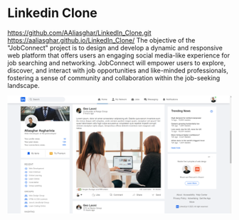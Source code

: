 # Linkedin Clone
https://github.com/AAliasghar/LinkedIn_Clone.git
https://aaliasghar.github.io/LinkedIn_Clone/
The objective of the "JobConnect" project is to design and develop a dynamic and responsive web platform that offers users an engaging social media-like experience for job searching and networking. JobConnect will empower users to explore, discover, and interact with job opportunities and like-minded professionals, fostering a sense of community and collaboration within the job-seeking landscape.

![alt text](image.png)
